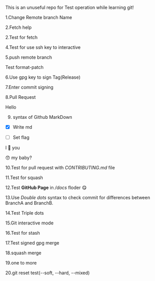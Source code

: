 This is an unuseful repo for Test operation while learning git!

1.Change Remote branch Name

2.Fetch help

2.Test for fetch

4.Test for use ssh key to interactive

5.push remote branch

Test format-patch

6.Use gpg key to sign Tag(Release)

7.Enter commit signing

8.Pull Request

Hello

9. syntax of Github MarkDown

- [X] Write md

- [ ] Set flag

I :eyes: you

:kissing_smiling_eyes: my baby?

10.Test for pull request with *CONTRIBUTING.md* file

11.Test for squash

12.Test **GitHub Page** in */docs* floder :yum:

13.Use *Double dots* syntax to check commit for differences between BranchA and BranchB.

14.Test Triple dots

15.Git interactive mode

16.Test for stash

17.Test signed gpg merge

18.squash merge

19.one to more  

20.git reset test(--soft, --hard, --mixed)
